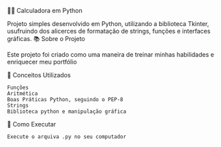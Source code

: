💇‍♀️ Calculadora em Python

Projeto simples desenvolvido em Python, utilizando a biblioteca Tkinter, usufruindo dos alicerces de formatação de strings, funções e interfaces gráficas.
📚 Sobre o Projeto

Este projeto foi criado como uma maneira de treinar minhas habilidades e enriquecer meu portfólio

🧠 Conceitos Utilizados

    Funções
    Aritmética
    Boas Práticas Python, seguindo o PEP-8
    Strings
    Biblioteca python e manipulação gráfica
    

🚀 Como Executar

    Execute o arquiva .py no seu computador
